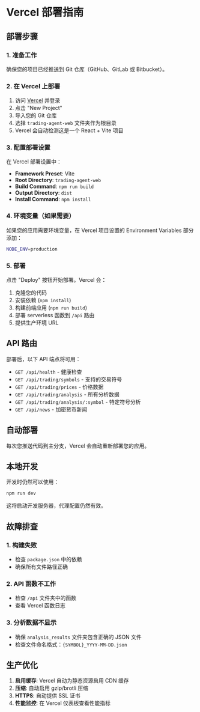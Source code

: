 # Vercel 部署指南

## 部署步骤

### 1. 准备工作

确保您的项目已经推送到 Git 仓库（GitHub、GitLab 或 Bitbucket）。

### 2. 在 Vercel 上部署

1. 访问 [Vercel](https://vercel.com) 并登录
2. 点击 "New Project"
3. 导入您的 Git 仓库
4. 选择 `trading-agent-web` 文件夹作为根目录
5. Vercel 会自动检测这是一个 React + Vite 项目

### 3. 配置部署设置

在 Vercel 部署设置中：

- **Framework Preset**: Vite
- **Root Directory**: `trading-agent-web`
- **Build Command**: `npm run build`
- **Output Directory**: `dist`
- **Install Command**: `npm install`

### 4. 环境变量（如果需要）

如果您的应用需要环境变量，在 Vercel 项目设置的 Environment Variables 部分添加：

```bash
NODE_ENV=production
```

### 5. 部署

点击 "Deploy" 按钮开始部署。Vercel 会：

1. 克隆您的代码
2. 安装依赖 (`npm install`)
3. 构建前端应用 (`npm run build`)
4. 部署 serverless 函数到 `/api` 路由
5. 提供生产环境 URL

## API 路由

部署后，以下 API 端点将可用：

- `GET /api/health` - 健康检查
- `GET /api/trading/symbols` - 支持的交易符号
- `GET /api/trading/prices` - 价格数据
- `GET /api/trading/analysis` - 所有分析数据
- `GET /api/trading/analysis/:symbol` - 特定符号分析
- `GET /api/news` - 加密货币新闻

## 自动部署

每次您推送代码到主分支，Vercel 会自动重新部署您的应用。

## 本地开发

开发时仍然可以使用：

```bash
npm run dev
```

这将启动开发服务器，代理配置仍然有效。

## 故障排查

### 1. 构建失败
- 检查 `package.json` 中的依赖
- 确保所有文件路径正确

### 2. API 函数不工作
- 检查 `/api` 文件夹中的函数
- 查看 Vercel 函数日志

### 3. 分析数据不显示
- 确保 `analysis_results` 文件夹包含正确的 JSON 文件
- 检查文件命名格式：`{SYMBOL}_YYYY-MM-DD.json`

## 生产优化

1. **启用缓存**: Vercel 自动为静态资源启用 CDN 缓存
2. **压缩**: 自动启用 gzip/brotli 压缩
3. **HTTPS**: 自动提供 SSL 证书
4. **性能监控**: 在 Vercel 仪表板查看性能指标 